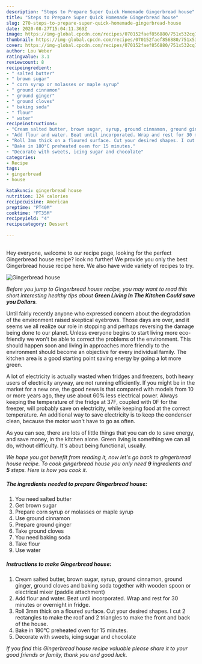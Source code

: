 ```yaml
---
description: "Steps to Prepare Super Quick Homemade Gingerbread house"
title: "Steps to Prepare Super Quick Homemade Gingerbread house"
slug: 270-steps-to-prepare-super-quick-homemade-gingerbread-house
date: 2020-08-27T15:04:11.369Z
image: https://img-global.cpcdn.com/recipes/070152faef856880/751x532cq70/gingerbread-house-recipe-main-photo.jpg
thumbnail: https://img-global.cpcdn.com/recipes/070152faef856880/751x532cq70/gingerbread-house-recipe-main-photo.jpg
cover: https://img-global.cpcdn.com/recipes/070152faef856880/751x532cq70/gingerbread-house-recipe-main-photo.jpg
author: Lou Weber
ratingvalue: 3.1
reviewcount: 8
recipeingredient:
- " salted butter"
- " brown sugar"
- " corn syrup or molasses or maple syrup"
- " ground cinnamon"
- " ground ginger"
- " ground cloves"
- " baking soda"
- " flour"
- " water"
recipeinstructions:
- "Cream salted butter, brown sugar, syrup, ground cinnamon, ground ginger, ground cloves and baking soda together with wooden spoon or electrical mixer (paddle attachment)"
- "Add flour and water. Beat until incorporated. Wrap and rest for 30 minutes or overnight in fridge."
- "Roll 3mm thick on a floured surface. Cut your desired shapes. I cut 2 rectangles to make the roof and 2 triangles to make the front and back of the house."
- "Bake in 180°C preheated oven for 15 minutes."
- "Decorate with sweets, icing sugar and chocolate"
categories:
- Recipe
tags:
- gingerbread
- house

katakunci: gingerbread house 
nutrition: 124 calories
recipecuisine: American
preptime: "PT40M"
cooktime: "PT35M"
recipeyield: "4"
recipecategory: Dessert

---
```

<br>
Hey everyone, welcome to our recipe page, looking for the perfect Gingerbread house recipe? look no further! We provide you only the best Gingerbread house recipe here. We also have wide variety of recipes to try.
<br>


![Gingerbread house](https://img-global.cpcdn.com/recipes/070152faef856880/751x532cq70/gingerbread-house-recipe-main-photo.jpg)

<i>Before you jump to Gingerbread house recipe, you may want to read this short interesting healthy tips about 
<strong>Green Living In The Kitchen Could save you Dollars</strong>.</i>
</br>

Until fairly recently anyone who expressed concern about the degradation of the environment raised skeptical eyebrows. Those days are over, and it seems we all realize our role in stopping and perhaps reversing the damage being done to our planet. Unless everyone begins to start living more eco-friendly we won't be able to correct the problems of the environment. This should happen soon and living in approaches more friendly to the environment should become an objective for every individual family. The kitchen area is a good starting point saving energy by going a lot more green.

A lot of electricity is actually wasted when fridges and freezers, both heavy users of electricity anyway, are not running efficiently. If you might be in the market for a new one, the good news is that compared with models from 10 or more years ago, they use about 60% less electrical power. Always keeping the temperature of the fridge at 37F, coupled with 0F for the freezer, will probably save on electricity, while keeping food at the correct temperature. An additional way to save electricity is to keep the condenser clean, because the motor won't have to go as often.

As you can see, there are lots of little things that you can do to save energy, and save money, in the kitchen alone. Green living is something we can all do, without difficulty. It's about being functional, usually.


<i>We hope you got benefit from reading it, now let's go back to gingerbread house recipe. To cook gingerbread house you only need <strong>9</strong> ingredients and <strong>5</strong> steps. Here is how you cook it.
</i>

##### The ingredients needed to prepare Gingerbread house:

1. You need  salted butter
1. Get  brown sugar
1. Prepare  corn syrup or molasses or maple syrup
1. Use  ground cinnamon
1. Prepare  ground ginger
1. Take  ground cloves
1. You need  baking soda
1. Take  flour
1. Use  water


##### Instructions to make Gingerbread house:

1. Cream salted butter, brown sugar, syrup, ground cinnamon, ground ginger, ground cloves and baking soda together with wooden spoon or electrical mixer (paddle attachment)
1. Add flour and water. Beat until incorporated. Wrap and rest for 30 minutes or overnight in fridge.
1. Roll 3mm thick on a floured surface. Cut your desired shapes. I cut 2 rectangles to make the roof and 2 triangles to make the front and back of the house.
1. Bake in 180°C preheated oven for 15 minutes.
1. Decorate with sweets, icing sugar and chocolate


<i>If you find this Gingerbread house recipe valuable please share it to your good friends or family, thank you and good luck.</i>
